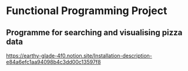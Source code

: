 # Functional Programming Project

## Programme for searching and visualising pizza data

https://earthy-glade-4f0.notion.site/Installation-description-e84a6efc1aa94098b4c3dd00c13597f8
